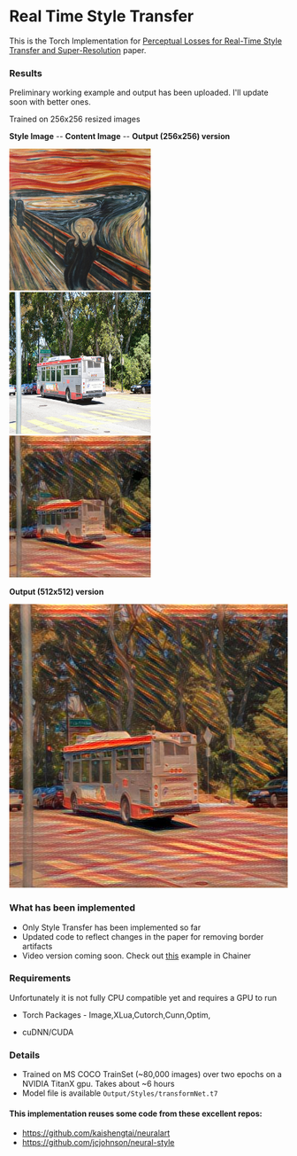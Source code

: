# Real Time Style Transfer 

This is the Torch Implementation for [Perceptual Losses for Real-Time Style Transfer and Super-Resolution](http://cs.stanford.edu/people/jcjohns/papers/eccv16/JohnsonECCV16.pdf) paper. 

### Results

Preliminary working example and output has been uploaded. I'll update soon with better ones.

Trained on 256x256 resized images

**Style Image** -- **Content Image** -- **Output (256x256) version** 

<img src="https://github.com/hashbangCoder/Real-Time-Style-Transfer/blob/master/style_image.jpg?raw=true" width="256" height="256">
<img src="https://github.com/hashbangCoder/Real-Time-Style-Transfer/blob/master/test_image.jpg?raw=true" width="256" height="256">
<img src="https://github.com/hashbangCoder/Real-Time-Style-Transfer/blob/master/Output_1/testOutIterend.jpg?raw=true" width="256" height="256">

**Output (512x512) version**

<img src="https://github.com/hashbangCoder/Real-Time-Style-Transfer/blob/master/Stylizations/Stylize_test.jpg?raw=true" width="512" height="512">


### What has been implemented
- Only Style Transfer has been implemented so far
- Updated code to reflect changes in the paper for removing border artifacts
- Video version coming soon. Check out [this](https://www.youtube.com/watch?v=h0jH0bJIvcM&feature=youtu.be) example in Chainer


### Requirements

Unfortunately it is not fully CPU compatible yet and requires a GPU to run

- Torch Packages - Image,XLua,Cutorch,Cunn,Optim,

- cuDNN/CUDA


### Details
- Trained on MS COCO TrainSet (~80,000 images) over two epochs on a NVIDIA TitanX gpu. Takes about ~6 hours
- Model file is available `Output/Styles/transformNet.t7`



#### This implementation reuses some code from these excellent repos:
- https://github.com/kaishengtai/neuralart
- https://github.com/jcjohnson/neural-style


